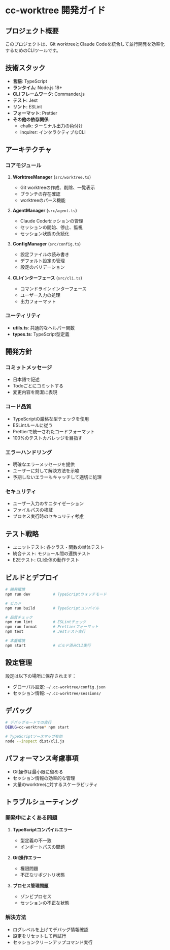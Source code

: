# cc-worktree 開発ガイド

## プロジェクト概要

このプロジェクトは、Git worktreeとClaude Codeを統合して並行開発を効率化するためのCLIツールです。

## 技術スタック

- **言語**: TypeScript
- **ランタイム**: Node.js 18+
- **CLI フレームワーク**: Commander.js
- **テスト**: Jest
- **リント**: ESLint
- **フォーマット**: Prettier
- **その他の依存関係**:
  - chalk: ターミナル出力の色付け
  - inquirer: インタラクティブなCLI

## アーキテクチャ

### コアモジュール

1. **WorktreeManager** (`src/worktree.ts`)
   - Git worktreeの作成、削除、一覧表示
   - ブランチの存在確認
   - worktreeのパース機能

2. **AgentManager** (`src/agent.ts`)
   - Claude Codeセッションの管理
   - セッションの開始、停止、監視
   - セッション状態の永続化

3. **ConfigManager** (`src/config.ts`)
   - 設定ファイルの読み書き
   - デフォルト設定の管理
   - 設定のバリデーション

4. **CLIインターフェース** (`src/cli.ts`)
   - コマンドラインインターフェース
   - ユーザー入力の処理
   - 出力フォーマット

### ユーティリティ

- **utils.ts**: 共通的なヘルパー関数
- **types.ts**: TypeScript型定義

## 開発方針

### コミットメッセージ

- 日本語で記述
- Todoごとにコミットする
- 変更内容を簡潔に表現

### コード品質

- TypeScriptの厳格な型チェックを使用
- ESLintルールに従う
- Prettierで統一されたコードフォーマット
- 100%のテストカバレッジを目指す

### エラーハンドリング

- 明確なエラーメッセージを提供
- ユーザーに対して解決方法を示唆
- 予期しないエラーもキャッチして適切に処理

### セキュリティ

- ユーザー入力のサニタイゼーション
- ファイルパスの検証
- プロセス実行時のセキュリティ考慮

## テスト戦略

- ユニットテスト: 各クラス・関数の単体テスト
- 統合テスト: モジュール間の連携テスト
- E2Eテスト: CLI全体の動作テスト

## ビルドとデプロイ

```bash
# 開発環境
npm run dev          # TypeScriptウォッチモード

# ビルド
npm run build        # TypeScriptコンパイル

# 品質チェック
npm run lint         # ESLintチェック
npm run format       # Prettierフォーマット
npm test             # Jestテスト実行

# 本番環境
npm start            # ビルド済みCLI実行
```

## 設定管理

設定は以下の場所に保存されます：
- グローバル設定: `~/.cc-worktree/config.json`
- セッション情報: `~/.cc-worktree/sessions/`

## デバッグ

```bash
# デバッグモードでの実行
DEBUG=cc-worktree* npm start

# TypeScriptソースマップ有効
node --inspect dist/cli.js
```

## パフォーマンス考慮事項

- Git操作は最小限に留める
- セッション情報の効率的な管理
- 大量のworktreeに対するスケーラビリティ

## トラブルシューティング

### 開発中によくある問題

1. **TypeScriptコンパイルエラー**
   - 型定義の不一致
   - インポートパスの問題

2. **Git操作エラー**
   - 権限問題
   - 不正なリポジトリ状態

3. **プロセス管理問題**
   - ゾンビプロセス
   - セッションの不正な状態

### 解決方法

- ログレベルを上げてデバッグ情報確認
- 設定をリセットして再試行
- セッションクリーンアップコマンド実行